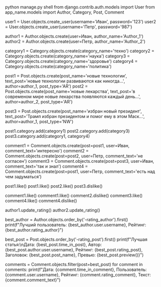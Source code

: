python manage.py shell
from django.contrib.auth.models import User
from app_name.models import Author, Category, Post, Comment

user1 = User.objects.create_user(username='Иван', password='123')
user2 = User.objects.create_user(username='Петр', password='987')

author1 = Author.objects.create(user=Иван, author_name='Author_1')
author2 = Author.objects.create(user=Петр, author_name='Author_2')

category1 = Category.objects.create(category_name='техно')
category2 = Category.objects.create(category_name='наука')
category3 = Category.objects.create(category_name='здоровье')
category4 = Category.objects.create(category_name='политика')

post1 = Post.objects.create(post_name='новые технологии', text_post='новые технологии развиваются как никогда...', author=author_1, post_type='AR')
post2 = Post.objects.create(post_name='новые лекарства', text_post='в современом мире новые лекарства появляются каждый день...', author=author_2, post_type='AR')

post3 = Post.objects.create(post_name='избран новый президент', text_post='Трамп избран президентом и помог ему в этом Маск...', author=author_1, post_type='NW')

post1.category.add(category1) 
post2.category.add(category3)
post3.category.add(category1, category4)

comment1 = Comment.objects.create(post=post1, user=Иван, comment_text='интересно')
comment2 = Comment.objects.create(post=post2, user=Петр, comment_text='не согласен')
comment3 = Comment.objects.create(post=post3, user=Иван, comment_text='так и знал')
comment4 = Comment.objects.create(post=post1, user=Петр, comment_text='есть над чем задуматься')

post1.like()
post1.like()
post2.like()
post3.dislike()

comment1.like()
comment1.like()
comment2.dislike()
comment3.like()
comment4.like()
comment4.dislike()

author1.update_rating()
author2.update_rating()

best_author = Author.objects.order_by('-rating_author').first()
print(f"Лучший пользователь: {best_author.user.username}, Рейтинг: {best_author.rating_author}")

best_post = Post.objects.order_by('-rating_post').first()
print(f"Лучшая статья:\nДата: {best_post.time_in_post}, Автор: {best_post.author.user.username}, Рейтинг: {best_post.rating_post}, Заголовок: {best_post.post_name}, Превью: {best_post.preview()}")

comments = Comment.objects.filter(post=best_post)
for comment in comments:
    print(f"Дата: {comment.time_in_comment}, Пользователь: {comment.user.username}, Рейтинг: {comment.rating_comment}, Текст: {comment.comment_text}")
